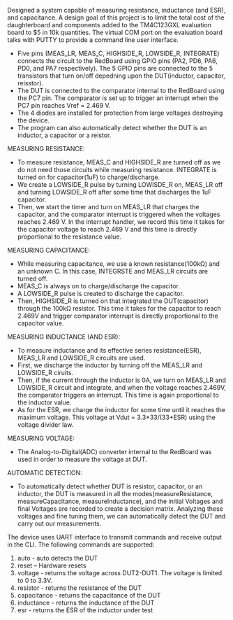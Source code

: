 Designed a system capable of measuring resistance, inductance (and ESR), and capacitance. A design goal of this project is to limit the total cost of the daughterboard and components added to the TM4C123GXL evaluation board to $5 in 10k quantities. The virtual COM port on the evaluation board talks with PUTTY to provide a command line user interface.

- Five pins (MEAS_LR, MEAS_C, HIGHSIDE_R, LOWSIDE_R, INTEGRATE) connects the circuit to the RedBoard using GPIO pins (PA2, PD6, PA6, PD0, and PA7 respectively). The 5 GPIO pins are connected to the 5 transistors that turn on/off depedning upon the DUT(inductor, capacitor, reisstor).
- The DUT is connected to the comparator internal to the RedBoard using the PC7 pin. The comparator is set up to trigger an interrupt when the PC7 pin reaches Vref = 2.469 V. 
- The 4 diodes are installed for protection from large voltages destroying the device.
- The program can also automatically detect whether the DUT is an inductor, a capacitor or a reistor.

MEASURING RESISTANCE:
- To measure resistance, MEAS_C and HIGHSIDE_R are turned off as we do not need those circuits while measuring resistance. INTEGRATE is turned on for capacitor(1uF) to charge/discharge. 
- We create a LOWSIDE_R pulse by turning LOWISDE_R on, MEAS_LR off and turning LOWSIDE_R off after some time that discharges the 1uF capacitor. 
- Then, we start the timer and turn on MEAS_LR that charges the capacitor, and the comparator interrupt is triggered when the voltages reaches 2.469 V. In the interrupt handler, we record this time it takes for the capacitor voltage to reach 2.469 V and this time is directly proportional to the resistance value. 

MEASURING CAPACITANCE:
- While measuring capacitance, we use a known resistance(100kΩ) and an unknown C. In this case, INTEGRSTE and MEAS_LR circuits are turned off. 
- MEAS_C is always on to charge/discharge the capacitor. 
- A LOWSIDE_R pulse is created to discharge the capacitor. 
- Then, HIGHSIDE_R is turned on that integrated the DUT(capacitor) through the 100kΩ resistor. This time it takes for the capacitor to reach 2.469V and trigger comparator interrupt is directly proportional to the capacitor value.

MEASURING INDUCTANCE (AND ESR):
- To measure inductance and its effective series resistance(ESR), MEAS_LR and LOWSIDE_R circuits are used. 
- First, we discharge the inductor by turning off the MEAS_LR and LOWSIDE_R ciruits. 
- Then, if the current through the inductor is 0A, we turn on MEAS_LR and LOWSIDE_R circuit and integrate, and when the voltage reaches 2.469V, the comparator triggers an interrupt. This time is again proportional to the inductor value. 
- As for the ESR, we charge the inductor for some time until it reaches the maximum voltage. This voltage at Vdut = 3.3*33/(33+ESR) using the voltage divider law.

MEASURING VOLTAGE:
- The Analog-to-Digital(ADC) converter internal to the RedBoard was used in order to measure the voltage at DUT.

AUTOMATIC DETECTION:
- To automatically detect whether DUT is resistor, capacitor, or an inductor, the DUT is measured in all the modes(measureResistance, measureCapacitance, measureInductance), and the initial Voltages and final Voltages are recorded to create a decision matrix. Analyzing these voltages and fine tuning them, we can automatically detect the DUT and carry out our measurements.

The device uses UART interface to transmit commands and receive output in the CLI. 
The following commands are supported:

1. auto - auto detects the DUT
2. reset – Hardware resets 
3. voltage - returns the voltage across DUT2-DUT1. The voltage is limited to 0 to 3.3V. 
4. resistor - returns the resistance of the DUT 
5. capacitance - returns the capacitance of the DUT 
6. inductance - returns the inductance of the DUT 
7. esr - returns the ESR of the inductor under test 


